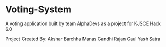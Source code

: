 # Voting-System
A voting application built by team AlphaDevs as a project for KJSCE Hack 6.0

Project Created By:
Akshar Barchha
Manas Gandhi
Rajan Gaul
Yash Satra